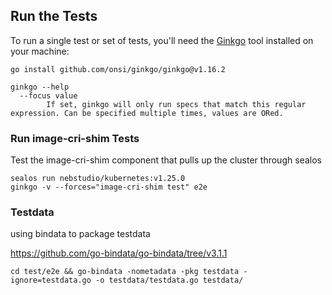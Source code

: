 ## Run the Tests

To run a single test or set of tests, you'll need the [Ginkgo](https://github.com/onsi/ginkgo) tool installed on your
machine:

```console
go install github.com/onsi/ginkgo/ginkgo@v1.16.2
```

```shell
ginkgo --help
  --focus value
    	If set, ginkgo will only run specs that match this regular expression. Can be specified multiple times, values are ORed.

```

### Run image-cri-shim Tests

Test the image-cri-shim component that pulls up the cluster through sealos

```shell
sealos run nebstudio/kubernetes:v1.25.0
ginkgo -v --forces="image-cri-shim test" e2e
```


### Testdata

using bindata to package testdata

https://github.com/go-bindata/go-bindata/tree/v3.1.1

```shell
cd test/e2e && go-bindata -nometadata -pkg testdata -ignore=testdata.go -o testdata/testdata.go testdata/
```
